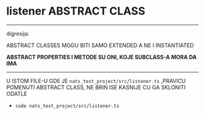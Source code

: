 # listener ABSTRACT CLASS

***

digresija:

ABSTRACT CLASSES MOGU BITI SAMO EXTENDED A NE I INSTANTIATED

**ABSTRACT PROPERTIES I METODE SU ONI, KOJE SUBCLASS-A MORA DA IMA** 

***

U ISTOM FILE-U GDE JE `nats_test_project/src/listener.ts` ,PRAVICU POMENUTI ABSTRACT CLASS, NE BRIN ISE KASNIJE CU GA SKLONITI ODATLE

- `code nats_test_project/src/listener.ts`

```ts




```
